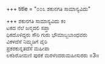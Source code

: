 +++
title = "೦೦೩ ಶಕುನಗತಿ ಸಾಮಾನ್ಯವಿದು"

+++
ಶಕುನಗತಿ ಸಾಮಾನ್ಯವಿದು ಕಂ  
ಟಕದ ನೆಲೆ ಜನ್ಮದಲಿ ಸಪ್ತಾ  
ಧಿಕದೊಳಿದ್ದರು ಸೌರಿ ಗುರು ಭೌಮಾಬ್ಜಬಾಂಧವರು  
ವಿಕಳದೆಸೆ ನಿಮ್ಮಡಿಗೆ ವೈರಿ  
ಪ್ರಕರಕುನ್ನತದೆಸೆ ಮಹೀಪಾ  
ಲಕಶಿರೋಮಣಿ ಪುರಕೆ ಮರಳೆಂದರುಮಹೀಸುರರು    ॥3॥